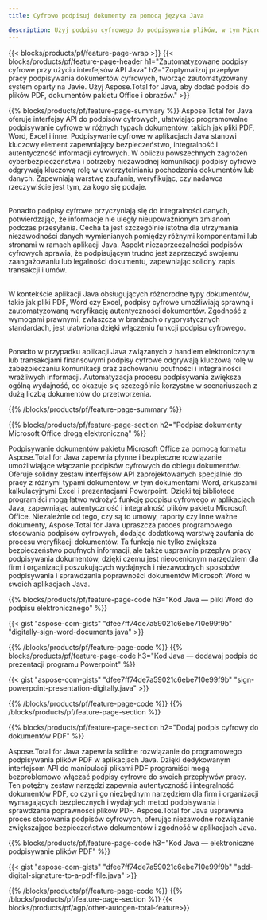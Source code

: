 ```yaml
---
title: Cyfrowo podpisuj dokumenty za pomocą języka Java 

description: Użyj podpisu cyfrowego do podpisywania plików, w tym Microsoft Word, Excel, PowerPoint, PDF i obrazów, za pośrednictwem aplikacji Java. Dodaj podpis elektroniczny online za pośrednictwem aplikacji.
---
```


{{< blocks/products/pf/feature-page-wrap >}}
{{< blocks/products/pf/feature-page-header h1="Zautomatyzowane podpisy cyfrowe przy użyciu interfejsów API Java" h2="Zoptymalizuj przepływ pracy podpisywania dokumentów cyfrowych, tworząc zautomatyzowany system oparty na Javie. Użyj Aspose.Total for Java, aby dodać podpis do plików PDF, dokumentów pakietu Office i obrazów." >}}

{{% blocks/products/pf/feature-page-summary %}}
Aspose.Total for Java oferuje interfejsy API do podpisów cyfrowych, ułatwiając programowalne podpisywanie cyfrowe w różnych typach dokumentów, takich jak pliki PDF, Word, Excel i inne. Podpisywanie cyfrowe w aplikacjach Java stanowi kluczowy element zapewniający bezpieczeństwo, integralność i autentyczność informacji cyfrowych. W obliczu powszechnych zagrożeń cyberbezpieczeństwa i potrzeby niezawodnej komunikacji podpisy cyfrowe odgrywają kluczową rolę w uwierzytelnianiu pochodzenia dokumentów lub danych. Zapewniają warstwę zaufania, weryfikując, czy nadawca rzeczywiście jest tym, za kogo się podaje. <br /><br />

Ponadto podpisy cyfrowe przyczyniają się do integralności danych, potwierdzając, że informacje nie uległy nieupoważnionym zmianom podczas przesyłania. Cecha ta jest szczególnie istotna dla utrzymania niezawodności danych wymienianych pomiędzy różnymi komponentami lub stronami w ramach aplikacji Java. Aspekt niezaprzeczalności podpisów cyfrowych sprawia, że podpisującym trudno jest zaprzeczyć swojemu zaangażowaniu lub legalności dokumentu, zapewniając solidny zapis transakcji i umów. <br /><br />

W kontekście aplikacji Java obsługujących różnorodne typy dokumentów, takie jak pliki PDF, Word czy Excel, podpisy cyfrowe umożliwiają sprawną i zautomatyzowaną weryfikację autentyczności dokumentów. Zgodność z wymogami prawnymi, zwłaszcza w branżach o rygorystycznych standardach, jest ułatwiona dzięki włączeniu funkcji podpisu cyfrowego. <br /><br />

Ponadto w przypadku aplikacji Java związanych z handlem elektronicznym lub transakcjami finansowymi podpisy cyfrowe odgrywają kluczową rolę w zabezpieczaniu komunikacji oraz zachowaniu poufności i integralności wrażliwych informacji. Automatyzacja procesu podpisywania zwiększa ogólną wydajność, co okazuje się szczególnie korzystne w scenariuszach z dużą liczbą dokumentów do przetworzenia. 

{{% /blocks/products/pf/feature-page-summary  %}}

{{% blocks/products/pf/feature-page-section  h2="Podpisz dokumenty Microsoft Office drogą elektroniczną" %}}

Podpisywanie dokumentów pakietu Microsoft Office za pomocą formatu Aspose.Total for Java zapewnia płynne i bezpieczne rozwiązanie umożliwiające włączanie podpisów cyfrowych do obiegu dokumentów. Oferuje solidny zestaw interfejsów API zaprojektowanych specjalnie do pracy z różnymi typami dokumentów, w tym dokumentami Word, arkuszami kalkulacyjnymi Excel i prezentacjami Powerpoint. Dzięki tej bibliotece programiści mogą łatwo wdrożyć funkcję podpisu cyfrowego w aplikacjach Java, zapewniając autentyczność i integralność plików pakietu Microsoft Office. Niezależnie od tego, czy są to umowy, raporty czy inne ważne dokumenty, Aspose.Total for Java upraszcza proces programowego stosowania podpisów cyfrowych, dodając dodatkową warstwę zaufania do procesu weryfikacji dokumentów. Ta funkcja nie tylko zwiększa bezpieczeństwo poufnych informacji, ale także usprawnia przepływ pracy podpisywania dokumentów, dzięki czemu jest nieocenionym narzędziem dla firm i organizacji poszukujących wydajnych i niezawodnych sposobów podpisywania i sprawdzania poprawności dokumentów Microsoft Word w swoich aplikacjach Java.

{{% blocks/products/pf/feature-page-code h3="Kod Java — pliki Word do podpisu elektronicznego" %}}

{{< gist "aspose-com-gists" "dfee7ff74de7a59021c6ebe710e99f9b" "digitally-sign-word-documents.java" >}}

{{% /blocks/products/pf/feature-page-code  %}}
{{% blocks/products/pf/feature-page-code h3="Kod Java — dodawaj podpis do prezentacji programu Powerpoint" %}}

{{< gist "aspose-com-gists" "dfee7ff74de7a59021c6ebe710e99f9b" "sign-powerpoint-presentation-digitally.java" >}}

{{% /blocks/products/pf/feature-page-code  %}}
{{% /blocks/products/pf/feature-page-section %}}

{{% blocks/products/pf/feature-page-section  h2="Dodaj podpis cyfrowy do dokumentów PDF" %}}

Aspose.Total for Java zapewnia solidne rozwiązanie do programowego podpisywania plików PDF w aplikacjach Java. Dzięki dedykowanym interfejsom API do manipulacji plikami PDF programiści mogą bezproblemowo włączać podpisy cyfrowe do swoich przepływów pracy. Ten potężny zestaw narzędzi zapewnia autentyczność i integralność dokumentów PDF, co czyni go niezbędnym narzędziem dla firm i organizacji wymagających bezpiecznych i wydajnych metod podpisywania i sprawdzania poprawności plików PDF. Aspose.Total for Java usprawnia proces stosowania podpisów cyfrowych, oferując niezawodne rozwiązanie zwiększające bezpieczeństwo dokumentów i zgodność w aplikacjach Java.

{{% blocks/products/pf/feature-page-code h3="Kod Java — elektroniczne podpisywanie plików PDF" %}}

{{< gist "aspose-com-gists" "dfee7ff74de7a59021c6ebe710e99f9b" "add-digital-signature-to-a-pdf-file.java" >}}

{{% /blocks/products/pf/feature-page-code  %}}
{{% /blocks/products/pf/feature-page-section %}}
{{< blocks/products/pf/agp/other-autogen-total-feature>}}